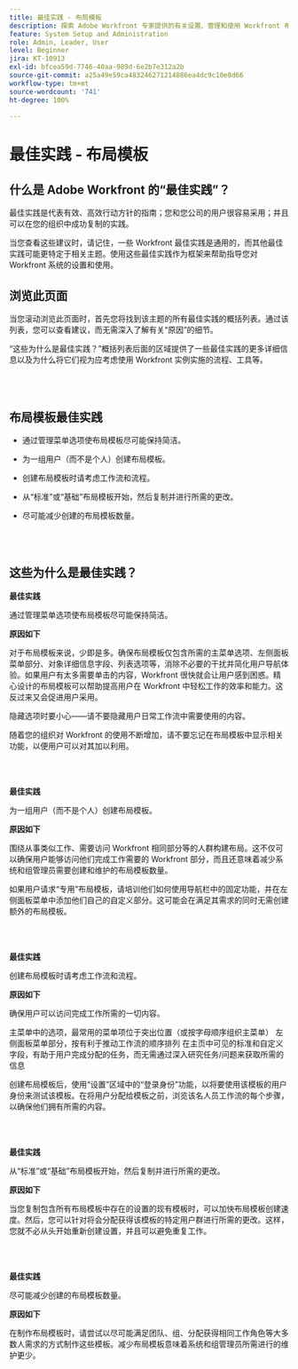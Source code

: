 ```yaml
---
title: 最佳实践 - 布局模板
description: 探索 Adobe Workfront 专家提供的有关设置、管理和使用 Workfront 布局模板的最佳实践建议。
feature: System Setup and Administration
role: Admin, Leader, User
level: Beginner
jira: KT-10913
exl-id: bfcea59d-7746-40aa-989d-6e2b7e312a2b
source-git-commit: a25a49e59ca483246271214886ea4dc9c10e8d66
workflow-type: tm+mt
source-wordcount: '741'
ht-degree: 100%

---
```


# 最佳实践 - 布局模板

## 什么是 Adobe Workfront 的“最佳实践”？

最佳实践是代表有效、高效行动方针的指南；您和您公司的用户很容易采用；并且可以在您的组织中成功复制的实践。

当您查看这些建议时，请记住，一些 Workfront 最佳实践是通用的，而其他最佳实践可能更特定于相关主题。使用这些最佳实践作为框架来帮助指导您对 Workfront 系统的设置和使用。

## 浏览此页面

当您滚动浏览此页面时，首先您将找到该主题的所有最佳实践的概括列表。通过该列表，您可以查看建议，而无需深入了解有关“原因”的细节。

“这些为什么是最佳实践？”概括列表后面的区域提供了一些最佳实践的更多详细信息以及为什么将它们视为应考虑使用 Workfront 实例实施的流程、工具等。

</br>
</br>

## 布局模板最佳实践

* 通过管理菜单选项使布局模板尽可能保持简洁。

* 为一组用户（而不是个人）创建布局模板。

* 创建布局模板时请考虑工作流和流程。

* 从“标准”或“基础”布局模板开始，然后复制并进行所需的更改。

* 尽可能减少创建的布局模板数量。

</br>
</br>

## 这些为什么是最佳实践？

**最佳实践**

通过管理菜单选项使布局模板尽可能保持简洁。

**原因如下**

对于布局模板来说，少即是多。确保布局模板仅包含所需的主菜单选项、左侧面板菜单部分、对象详细信息字段、列表选项等，消除不必要的干扰并简化用户导航体验。如果用户有太多需要单击的内容，Workfront 很快就会让用户感到困惑。精心设计的布局模板可以帮助提高用户在 Workfront 中轻松工作的效率和能力。这反过来又会促进用户采用。

隐藏选项时要小心——请不要隐藏用户日常工作流中需要使用的内容。

随着您的组织对 Workfront 的使用不断增加，请不要忘记在布局模板中显示相关功能，以便用户可以对其加以利用。

</br>
</br>

**最佳实践**

为一组用户（而不是个人）创建布局模板。

**原因如下**

围绕从事类似工作、需要访问 Workfront 相同部分等的人群构建布局。这不仅可以确保用户能够访问他们完成工作需要的 Workfront 部分，而且还意味着减少系统和组管理员需要创建和维护的布局模板数量。

如果用户请求“专用”布局模板，请培训他们如何使用导航栏中的固定功能，并在左侧面板菜单中添加他们自己的自定义部分。这可能会在满足其需求的同时无需创建额外的布局模板。

</br>
</br>

**最佳实践**

创建布局模板时请考虑工作流和流程。

**原因如下**

确保用户可以访问完成工作所需的一切内容。

主菜单中的选项，最常用的菜单项位于突出位置（或按字母顺序组织主菜单）
左侧面板菜单部分，按有利于推动工作流的顺序排列
在主页中可见的标准和自定义字段，有助于用户完成分配的任务，而无需通过深入研究任务/问题来获取所需的信息

创建布局模板后，使用“设置”区域中的“登录身份”功能，以将要使用该模板的用户身份来测试该模板。在将用户分配给模板之前，浏览该名人员工作流的每个步骤，以确保他们拥有所需的内容。

</br>
</br>

**最佳实践**

从“标准”或“基础”布局模板开始，然后复制并进行所需的更改。

**原因如下**

当您复制包含所有布局模板中存在的设置的现有模板时，可以加快布局模板创建速度。然后，您可以针对将会分配获得该模板的特定用户群进行所需的更改。这样，您就不必从头开始重新创建设置，并且可以避免重复工作。

</br>
</br>


**最佳实践**

尽可能减少创建的布局模板数量。

**原因如下**

在制作布局模板时，请尝试以尽可能满足团队、组、分配获得相同工作角色等大多数人需求的方式制作这些模板。减少布局模板意味着系统和组管理员所需进行的维护更少。

